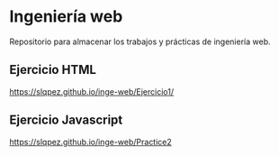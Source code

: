 # Ingeniería web
Repositorio para almacenar los trabajos y prácticas de ingeniería web.

## Ejercicio HTML        
https://slqpez.github.io/inge-web/Ejercicio1/

## Ejercicio Javascript  
https://slqpez.github.io/inge-web/Practice2
